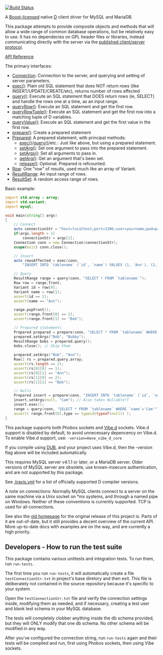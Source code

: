 [![Build Status](https://travis-ci.org/mysql-d/mysql-native.svg)](https://travis-ci.org/mysql-d/mysql-native)

A [Boost-licensed](http://www.boost.org/LICENSE_1_0.txt) native [D](http://dlang.org)
client driver for MySQL and MariaDB.

This package attempts to provide composite objects and methods that will
allow a wide range of common database operations, but be relatively easy to
use. It has no dependecies on GPL header files or libraries, instead communicating
directly with the server via the
[published client/server protocol](http://dev.mysql.com/doc/internals/en/client-server-protocol.html).

[API Reference](http://semitwist.com/mysql-native)

The primary interfaces:
- [Connection](http://semitwist.com/mysql-native/mysql/connection/Connection.html): Connection to the server, and querying and setting of server parameters.
- [exec()](http://semitwist.com/mysql-native/mysql/commands/exec.html): Plain old SQL statement that does NOT return rows (like INSERT/UPDATE/CREATE/etc), returns number of rows affected
- [query()](http://semitwist.com/mysql-native/mysql/commands/query.html): Execute an SQL statement that DOES return rows (ie, SELECT) and handle the rows one at a time, as an input range.
- [queryRow()](http://semitwist.com/mysql-native/mysql/commands/queryRow.html): Execute an SQL statement and get the first row.
- [queryRowTuple()](http://semitwist.com/mysql-native/mysql/commands/queryRowTuple.html): Execute an SQL statement and get the first row into a matching tuple of D variables.
- [queryValue()](http://semitwist.com/mysql-native/mysql/commands/queryValue.html): Execute an SQL statement and get the first value in the first row.
- [prepare()](http://semitwist.com/mysql-native/mysql/prepared/prepare.html): Create a prepared statement
- [Prepared](http://semitwist.com/mysql-native/mysql/prepared/PreparedImpl.html): A prepared statement, with principal methods:
	- [exec()](http://semitwist.com/mysql-native/mysql/prepared/PreparedImpl.exec.html)/[query()](http://semitwist.com/mysql-native/mysql/prepared/PreparedImpl.query.html)/etc.: Just like above, but using a prepared statement.
	- [setArg()](http://semitwist.com/mysql-native/mysql/prepared/PreparedImpl.setArg.html): Set one argument to pass into the prepared statement.
	- [setArgs()](http://semitwist.com/mysql-native/mysql/prepared/PreparedImpl.setArgs.html): Set all arguments to pass in.
	- [getArg()](http://semitwist.com/mysql-native/mysql/prepared/PreparedImpl.getArg.html): Get an argument that's been set.
	- [release()](http://semitwist.com/mysql-native/mysql/prepared/PreparedImpl.release.html): Optional. Prepared is refcounted.
- [Row](http://semitwist.com/mysql-native/mysql/result/Row.html): One "row" of results, used much like an array of Variant.
- [ResultRange](http://semitwist.com/mysql-native/mysql/result/ResultRange.html): An input range of rows.
- [ResultSet](http://semitwist.com/mysql-native/mysql/result/ResultSet.html): A random access range of rows.

Basic example:
```d
import std.array : array;
import std.variant;
import mysql;

void main(string[] args)
{
	// Connect
	auto connectionStr = "host=localhost;port=3306;user=yourname;pwd=pass123;db=mysqln_testdb";
	if(args.length > 1)
		connectionStr = args[1];
	Connection conn = new Connection(connectionStr);
	scope(exit) conn.close();

	// Insert
	auto rowsAffected = exec(conn,
		"INSERT INTO `tablename` (`id`, `name`) VALUES (1, 'Ann'), (2, 'Bob')");

	// Query
	ResultRange range = query(conn, "SELECT * FROM `tablename`");
	Row row = range.front;
	Variant id = row[0];
	Variant name = row[1];
	assert(id == 1);
	assert(name == "Ann");

	range.popFront();
	assert(range.front[0] == 2);
	assert(range.front[1] == "Bob");

	// Prepared statements
	Prepared prepared = prepare(conn, "SELECT * FROM `tablename` WHERE `name`=? OR `name`=?");
	prepared.setArgs("Bob", "Bobby");
	ResultRange bobs = prepared.query();
	bobs.close(); // Skip them
	
	prepared.setArgs("Bob", "Ann");
	Row[] rs = prepared.query.array;
	assert(rs.length == 2);
	assert(rs[0][0] == 1);
 	assert(rs[0][1] == "Ann");
	assert(rs[1][0] == 2);
	assert(rs[1][1] == "Bob");

	// Nulls
	Prepared insert = prepare(conn, "INSERT INTO `tablename` (`id`, `name`) VALUES (?,?)");
	insert.setArgs(null, "Cam"); // Also takes Nullable!T
	insert.exec();
	range = query(conn, "SELECT * FROM `tablename` WHERE `name`='Cam'");
	assert( range.front[0].type == typeid(typeof(null)) );
}
```

This package supports both Phobos sockets and [Vibe.d](http://vibed.org/)
sockets. Vibe.d support is disabled by default, to avoid unnecessary
depencency on Vibe.d. To enable Vibe.d support, use:
	`-version=Have_vibe_d_core`

If you compile using [DUB](http://code.dlang.org/getting_started),
and your project uses Vibe.d, then the -version flag above will be included
automatically.

This requires MySQL server v4.1.1 or later, or a MariaDB server. Older
versions of MySQL server are obsolete, use known-insecure authentication,
and are not supported by this package.

See [.travis.yml](https://github.com/mysql-d/mysql-native/blob/master/.travis.yml)
for a list of officially supported D compiler versions.

A note on connections: Normally MySQL clients connect to a server on
the same machine via a Unix socket on *nix systems,
and through a named pipe on Windows. Neither of these conventions is
currently supported. TCP is used for all connections.

See also the [old homepage](http://britseyeview.com/software/mysqln/)
for the original release of this project is. Parts of it are out-of-date,
but it still provides a decent overview of the current API. More up-to-date
docs with examples are on the way, and are currently a high priority.

Developers - How to run the test suite
--------------------------------------

This package contains various unittests and integration tests. To run them,
run `run-tests`.

The first time you run `run-tests`, it will automatically create a
file `testConnectionStr.txt` in project's base diretory and then exit.
This file is deliberately not contained in the source repository
because it's specific to your system.

Open the `testConnectionStr.txt` file and verify the connection settings
inside, modifying them as needed, and if necessary, creating a test user and
blank test schema in your MySQL database.

The tests will completely clobber anything inside the db schema provided,
but they will ONLY modify that one db schema. No other schema will be
modified in any way.

After you've configured the connection string, run `run-tests` again
and their tests will be compiled and run, first using Phobos sockets,
then using Vibe sockets.
